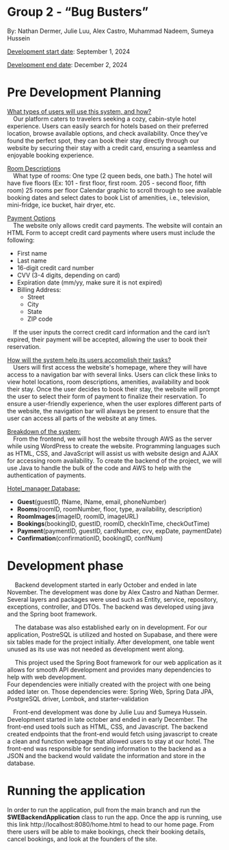 # Group 2 - “Bug Busters”
By: Nathan Dermer, Julie Luu, Alex Castro, Muhammad Nadeem, Sumeya Hussein

<u>Development start date</u>: September 1, 2024

<u>Development end date</u>: December 2, 2024

# Pre Development Planning
<u>What types of users will use this system, and how?</u><br>
&emsp;Our platform caters to travelers seeking a cozy, cabin-style hotel experience. 
Users can easily search for hotels based on their preferred location, 
browse available options, and check availability. Once they’ve found the perfect spot, 
they can book their stay directly through our website by securing their stay 
with a credit card, ensuring a seamless and enjoyable booking experience.

<u>Room Descriptions</u><br>
&emsp;What type of rooms: One type (2 queen beds, one bath.)
The hotel will have five floors 
(Ex: 101 - first floor, first room. 205 - second floor, fifth room) 25 rooms per floor
Calendar graphic to scroll through to see available booking dates and select dates to book
List of amenities, i.e., television, mini-fridge, ice bucket, hair dryer, etc.	

<u>Payment Options</u><br>
&emsp;The website only allows credit card payments. The website will contain an HTML Form to accept credit card payments where users must include the following:  
<ul>
<li>First name</li>
<li>Last name</li>
<li>16-digit credit card number</li>
<li>CVV (3-4 digits, depending on card)</li>
<li>Expiration date (mm/yy, make sure it is not expired)</li>
<li>Billing Address:
<ul>
<li>Street</li>
<li>City</li>
<li>State</li>
<li>ZIP code</li>
</ul>
</li>
</ul>
&emsp;If the user inputs the correct credit card information and the card isn’t expired, their payment will be accepted, allowing the user to book their reservation. 

<u>How will the system help its users accomplish their tasks?</u><br>
&emsp;Users will first access the website's homepage, where they will have access to a navigation bar
with several links. Users can click these links to view hotel locations, room descriptions, amenities, availability and book their stay. 
Once the user decides to book their stay, the website will prompt the user to
select their form of payment to finalize their reservation. 
To ensure a user-friendly experience, when the user explores different parts of the website,
the navigation bar will always be present to ensure that the user can access all
parts of the website at any times.

<u>Breakdown of the system:</u><br>
&emsp;From the frontend, we will host the website through AWS as the server while using WordPress
to create the website. Programming languages such as HTML, CSS, and JavaScript will assist
us with website design and AJAX for accessing room availability.
To create the backend of the project, we will use Java to handle the bulk of the code and
AWS to help with the authentication of payments. 

<u>Hotel_manager Database:</u><br>

<ul>
<li><b>Guest</b>(guestID, fName, lName, email, phoneNumber)</li>
<li><b>Rooms</b>(roomID, roomNumber, floor, type, availability, description)</li>
<li><b>RoomImages</b>(imageID, roomID, imageURL)</li>
<li><b>Bookings</b>(bookingID, guestID, roomID, checkInTime, checkOutTime)</li>
<li><b>Payment</b>(paymentID, guestID, cardNumber, cvv, expDate, paymentDate)</li>
<li><b>Confirmation</b>(confirmationID, bookingID, confNum)</li>
</ul>

# Development phase
&emsp; Backend development started in early October and ended in late November. The development
was done by Alex Castro and Nathan Dermer. Several layers and packages were used such as
Entity, service, repository, exceptions, controller, and DTOs. The backend was developed using java
and the Spring boot framework.

&emsp; The database was also established early on in development. For our application, PostreSQL is
utilized and hosted on Supabase, and there were six tables made for the project initially.
After development, one table went unused as its use was not needed as development went along.

&emsp; This project used the Spring Boot framework for our web application as it allows for smooth
API development and provides many dependencies to help with web development.  
Four dependencies were initially created with the project with one being added later on. 
Those dependencies were: Spring Web, Spring Data JPA, PostgreSQL driver, Lombok, and starter-validation

&emsp;Front-end development was done by Julie Luu and Sumeya Hussein. Development started
in late october and ended in early December. The front-end used tools such as HTML, CSS, and 
Javascript. The backend created endpoints that the front-end would fetch using javascript
to create a clean and function webpage that allowed users to stay at our hotel. The front-end
was responsible for sending information to the backend as a JSON and the backend would validate
the information and store in the database.

# Running the application
In order to run the application, pull from the main branch and run the 
<b>SWEBackendApplication</b> class to run the app. Once the app is running, use this link http://localhost:8080/home.html
to head to our home page. From there users will be able to make bookings, check their booking details, cancel bookings,
and look at the founders of the site.
